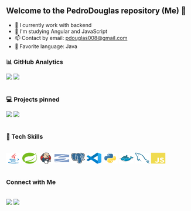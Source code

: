 ## Welcome to the PedroDouglas repository (Me) 👋

- 🔭 I currently work with backend
- 🌱 I'm studying Angular and JavaScript
- 📫 Contact by email: pdouglas008@gmail.com
- 🤩 Favorite language: Java


### 📊 GitHub Analytics<br>

<div>
  <img height="250em" src="https://github-readme-stats.vercel.app/api/top-langs/?username=PedroDouglas&layout=donut&theme=codeSTACKr"/>
  <img height="250em"src="https://github-readme-stats.vercel.app/api?username=PedroDouglas&show_icons=true&theme=ambient_gradient&include_all_commits=true&count_private=true"/>
</div><br>


    
### 💻 Projects pinned<br>
<div>
  <img height="105em" src="https://github-readme-stats.vercel.app/api/pin/?username=PedroDouglas&repo=integrador-pedido&theme=codeSTACKr"/>
  <img height="105em" src="https://github-readme-stats.vercel.app/api/pin/?username=PedroDouglas&repo=front-integrador-pedido&theme=codeSTACKr"/>
</div><br>

### 🤖 Tech Skills<br>
<div style="display: inline_block"><br>
  <img align="center" alt="java" height="30" width="40" src="https://raw.githubusercontent.com/devicons/devicon/master/icons/java/java-original.svg">
  <img align="center" alt="spring" height="30" width="40" src="https://raw.githubusercontent.com/devicons/devicon/master/icons/spring/spring-original.svg">
  <img align="center" alt="jenkins" height="30" width="40" src="https://raw.githubusercontent.com/devicons/devicon/master/icons/jenkins/jenkins-original.svg">
  <img align="center" alt="svn" height="30" width="40" src="https://raw.githubusercontent.com/devicons/devicon/master/icons/subversion/subversion-original.svg">
  <img align="center" alt="postgre" height="30" width="40" src="https://raw.githubusercontent.com/devicons/devicon/master/icons/postgresql/postgresql-original.svg">
  <img align="center" alt="vscode" height="30" width="40" src="https://raw.githubusercontent.com/devicons/devicon/master/icons/vscode/vscode-original.svg">
  <img align="center" alt="Python" height="30" width="40" src="https://raw.githubusercontent.com/devicons/devicon/master/icons/python/python-original.svg">
  <img align="center" alt="docker" height="30" width="40" src="https://raw.githubusercontent.com/devicons/devicon/master/icons/docker/docker-original.svg">
  <img align="center" alt="mysql" height="30" width="40" src="https://raw.githubusercontent.com/devicons/devicon/master/icons/mysql/mysql-original.svg">
  <img align="center" alt="Js" height="30" width="40" src="https://raw.githubusercontent.com/devicons/devicon/master/icons/javascript/javascript-plain.svg">
</div><br>
 
### Connect with Me<br><br>
 <div> 
    <a href = "mailto:pdouglas008@gmail.com"><img src="https://img.shields.io/badge/-Gmail-%23333?style=for-the-badge&logo=gmail&logoColor=white" target="_blank"></a>
    <a href="https://www.linkedin.com/in/pedro-douglas-oliveira-bezerra-a17551157/" target="_blank"><img src="https://img.shields.io/badge/-LinkedIn-%230077B5?style=for-the-badge&logo=linkedin&logoColor=white" target="_blank"></a> 
</div>
